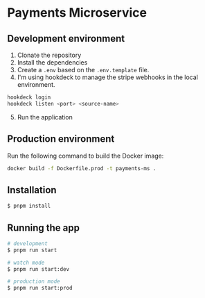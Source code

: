 # Payments Microservice

## Development environment

1. Clonate the repository
2. Install the dependencies
3. Create a `.env` based on the `.env.template` file.
4. I'm using hookdeck to manage the stripe webhooks in the local environment.

```bash
hookdeck login
hookdeck listen <port> <source-name>
```

5. Run the application


## Production environment

Run the following command to build the Docker image:
```bash
docker build -f Dockerfile.prod -t payments-ms .
```

## Installation

```bash
$ pnpm install
```

## Running the app

```bash
# development
$ pnpm run start

# watch mode
$ pnpm run start:dev

# production mode
$ pnpm run start:prod
```